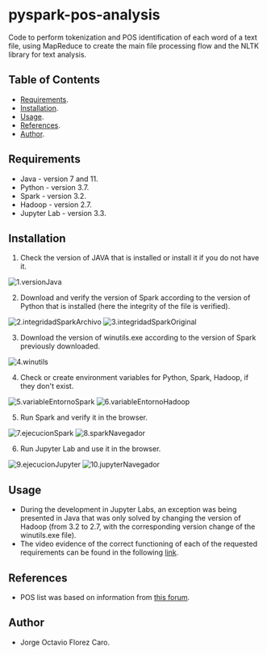 # pyspark-pos-analysis
Code to perform tokenization and POS identification of each word of a text file, using MapReduce to create the main file processing flow and the NLTK library for text analysis.


## Table of Contents
 - [Requirements](#requirements).
 - [Installation](#installation).
 - [Usage](#usage).
 - [References](#references).
 - [Author](#author).
 

## Requirements
 - Java - version 7 and 11.
 - Python - version 3.7.
 - Spark - version 3.2.
 - Hadoop - version 2.7.
 - Jupyter Lab - version 3.3.
	

## Installation
 1. Check the version of JAVA that is installed or install it if you do not have it.
 
 ![1.versionJava](./imgInstalation/1.versionJava.png)

 2. Download and verify the version of Spark according to the version of Python that is installed (here the integrity of the file is verified).
 
 ![2.integridadSparkArchivo](./imgInstalation/2.integridadSparkArchivo.png)
 ![3.integridadSparkOriginal](./imgInstalation/3.integridadSparkOriginal.png)
 
 3. Download the version of winutils.exe according to the version of Spark previously downloaded.
 
 ![4.winutils](./imgInstalation/4.winutils.png)
 
 4. Check or create environment variables for Python, Spark, Hadoop, if they don't exist.
 
  ![5.variableEntornoSpark](./imgInstalation/5.variableEntornoSpark.png)
  ![6.variableEntornoHadoop](./imgInstalation/6.variableEntornoHadoop.png)

 5. Run Spark and verify it in the browser.
 
  ![7.ejecucionSpark](./imgInstalation/7.ejecucionSpark.png)
  ![8.sparkNavegador](./imgInstalation/8.sparkNavegador.png)

 6. Run Jupyter Lab and use it in the browser.
 
  ![9.ejecucionJupyter](./imgInstalation/9.ejecucionJupyter.png)
  ![10.jupyterNavegador](./imgInstalation/10.jupyterNavegador.png)
	
	
## Usage
 - During the development in Jupyter Labs, an exception was being presented in Java that was only solved by changing the version of Hadoop (from 3.2 to 2.7, with the corresponding version change of the winutils.exe file).
 - The video evidence of the correct functioning of each of the requested requirements can be found in the following [link](https://youtu.be/kpLrt0SSHxc).
	
	
## References
 - POS list was based on information from [this forum](https://stackoverflow.com/questions/66613869/how-do-i-count-pos-tags-using-pyspark-and-nltk).


## Author
 - Jorge Octavio Florez Caro.
	
